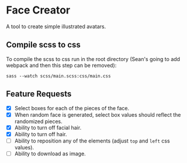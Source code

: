 # Face Creator
A tool to create simple illustrated avatars.

## Compile scss to css
To compile the scss to css run in the root directory (Sean's going to add webpack and then this step can be removed):

`sass --watch scss/main.scss:css/main.css`

## Feature Requests
- [x] Select boxes for each of the pieces of the face.
- [x] When random face is generated, select box values should reflect the randomized pieces.
- [x] Ability to turn off facial hair.
- [x] Ability to turn off hair.
- [ ] Ability to reposition any of the elements (adjust `top` and `left` css values).
- [ ] Ability to download as image.
